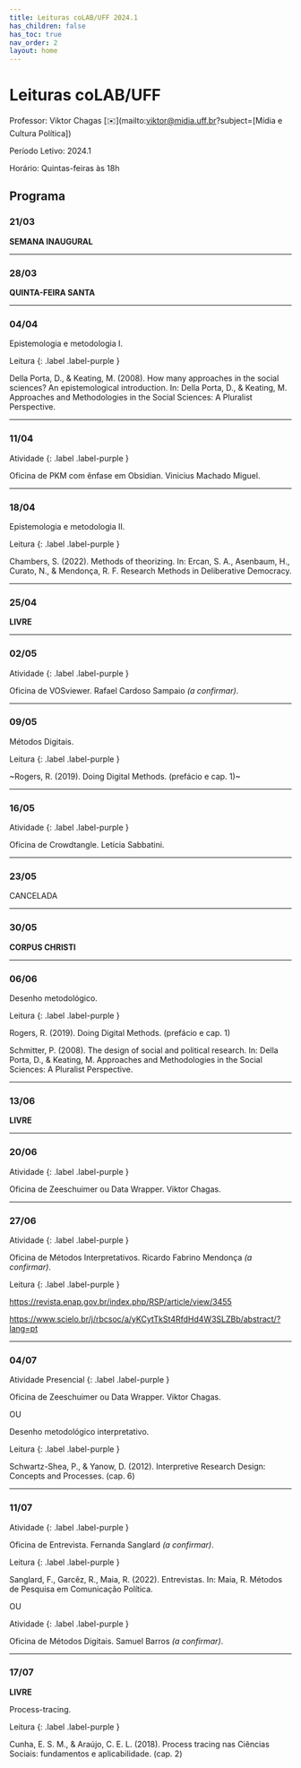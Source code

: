 ```yaml
---
title: Leituras coLAB/UFF 2024.1
has_children: false
has_toc: true
nav_order: 2
layout: home
---
```


# Leituras coLAB/UFF

Professor: Viktor Chagas [✉️](mailto:viktor@midia.uff.br?subject=[Mídia e Cultura Política])

Período Letivo: 2024.1

Horário: Quintas-feiras às 18h

## Programa

### 21/03

**SEMANA INAUGURAL**

---

### 28/03

**QUINTA-FEIRA SANTA**

---

### 04/04

Epistemologia e metodologia I.

Leitura
{: .label .label-purple } 

Della Porta, D., & Keating, M. (2008). How many approaches in the social sciences? An epistemological introduction. In: Della Porta, D., & Keating, M. Approaches and Methodologies in the Social Sciences: A Pluralist Perspective.

---

### 11/04

Atividade
{: .label .label-purple } 

Oficina de PKM com ênfase em Obsidian. Vinicius Machado Miguel.

---

### 18/04

Epistemologia e metodologia II.

Leitura
{: .label .label-purple } 

Chambers, S. (2022). Methods of theorizing. In: Ercan, S. A., Asenbaum, H., Curato, N., & Mendonça, R. F. Research Methods in Deliberative Democracy.

---

### 25/04

**LIVRE**

---

### 02/05

Atividade
{: .label .label-purple } 

Oficina de VOSviewer. Rafael Cardoso Sampaio *(a confirmar)*.

---

### 09/05

Métodos Digitais.

Leitura
{: .label .label-purple } 

~Rogers, R. (2019). Doing Digital Methods. (prefácio e cap. 1)~

---

### 16/05

Atividade
{: .label .label-purple } 

Oficina de Crowdtangle. Letícia Sabbatini.

---

### 23/05

CANCELADA

---

### 30/05

**CORPUS CHRISTI**

---

### 06/06

Desenho metodológico.

Leitura
{: .label .label-purple } 

Rogers, R. (2019). Doing Digital Methods. (prefácio e cap. 1)

Schmitter, P. (2008). The design of social and political research. In: Della Porta, D., & Keating, M. Approaches and Methodologies in the Social Sciences: A Pluralist Perspective.

---

### 13/06

**LIVRE**

---

### 20/06

Atividade
{: .label .label-purple } 

Oficina de Zeeschuimer ou Data Wrapper. Viktor Chagas.

---

### 27/06

Atividade
{: .label .label-purple } 

Oficina de Métodos Interpretativos. Ricardo Fabrino Mendonça *(a confirmar)*.

Leitura
{: .label .label-purple } 

https://revista.enap.gov.br/index.php/RSP/article/view/3455

https://www.scielo.br/j/rbcsoc/a/yKCytTkSt4RfdHd4W3SLZBb/abstract/?lang=pt

---

### 04/07

Atividade Presencial
{: .label .label-purple } 

Oficina de Zeeschuimer ou Data Wrapper. Viktor Chagas.

OU

Desenho metodológico interpretativo.

Leitura
{: .label .label-purple } 

Schwartz-Shea, P., & Yanow, D. (2012). Interpretive Research Design: Concepts and Processes. (cap. 6)

---

### 11/07

Atividade
{: .label .label-purple } 

Oficina de Entrevista. Fernanda Sanglard *(a confirmar)*.

Leitura
{: .label .label-purple } 

Sanglard, F., Garcêz, R., Maia, R. (2022). Entrevistas. In: Maia, R. Métodos de Pesquisa em Comunicação Política.

OU

Atividade
{: .label .label-purple } 

Oficina de Métodos Digitais. Samuel Barros *(a confirmar)*.

---

### 17/07

**LIVRE**

Process-tracing.

Leitura
{: .label .label-purple } 

Cunha, E. S. M., & Araújo, C. E. L. (2018). Process tracing nas Ciências Sociais: fundamentos e aplicabilidade. (cap. 2)
